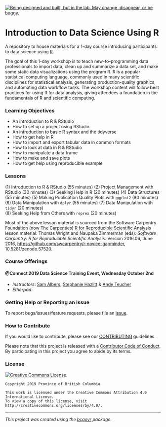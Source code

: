 <a id="devex-badge" rel="Exploration" href="https://github.com/BCDevExchange/assets/blob/master/README.md"><img alt="Being designed and built, but in the lab. May change, disappear, or be buggy." style="border-width:0" src="https://assets.bcdevexchange.org/images/badges/exploration.svg" title="Being designed and built, but in the lab. May change, disappear, or be buggy." /></a>


# Introduction to Data Science Using R


A repository to house materials for a 1-day course introducing participants to data science using [R](https://www.r-project.org/).


The goal of this 1-day workshop is to teach new-to-programming data professionals to import data, clean up and summarize a data set, and make some static data visualizations using the program R. R is a popular statistical computing language, commonly used in many scientific disciplines for statistical analysis, generating production-quality graphics, and automating data workflow tasks. The workshop content will follow best practices for using R for data analysis, giving attendees a foundation in the fundamentals of R and scientific computing.


### Learning Objectives

- An introduction to R & RStudio
- How to set up a project using RStudio
- An introduction to basic R syntax and the tidyverse
- How to get help in R
- How to import and export tabular data in common formats
- How to look at data in R & RStudio
- How to manipulate a data frame
- How to make and save plots
- How to get help using reproducible example


### Lessons


(1) Introduction to R & RStudio (55 minutes)
(2) Project Management with RStudio (30 minutes)
(3) Seeking Help in R  (20 minutes)
(4) Data Structures  (55 minutes)
(5) Making Publication Quality Plots with `ggplot2` (80 minutes)
(6) Data Manipulation with `dplyr` (55 minutes)
(7) Data Manipulation with `tidyr` (20 minutes)   
(8) Seeking Help from Others with `reprex` (20 minutes) 


Most of the above lesson material is sourced from the Software Carpentry Foundation (now The Carpenties) [R for Reproducible Scientific Analysis](http://swcarpentry.github.io/r-novice-gapminder/) lesson material: Thomas Wright and Naupaka Zimmerman (eds): _Software Carpentry: R for
Reproducible Scientific Analysis_.  Version 2016.06, June 2016,
https://github.com/swcarpentry/r-novice-gapminder,
10.5281/zenodo.57520.


### Course Offerings

#### @Connect 2019 Data Science Training Event, Wednesday October 2nd

- _Instructors_: [Sam Albers](https://github.com/boshek), [Stephanie Hazlitt](https://github.com/stephhazlitt) & [Andy Teucher](https://github.com/ateucher)
- _Etherpad_: <insert link>


### Getting Help or Reporting an Issue

To report bugs/issues/feature requests, please file an [issue](https://github.com/bcgov/ds-cop-intro-to-r/issues/).


### How to Contribute

If you would like to contribute, please see our [CONTRIBUTING](CONTRIBUTING.md) guidelines.

Please note that this project is released with a [Contributor Code of Conduct](CODE_OF_CONDUCT.md). By participating in this project you agree to abide by its terms.


### License

[![Creative Commons License](https://i.creativecommons.org/l/by/4.0/88x31.png)](http://creativecommons.org/licenses/by/4.0/). 

```
Copyright 2019 Province of British Columbia

This work is licensed under the Creative Commons Attribution 4.0 International License.
To view a copy of this license, visit http://creativecommons.org/licenses/by/4.0/.
```
---
*This project was created using the [bcgovr](https://github.com/bcgov/bcgovr) package.* 
